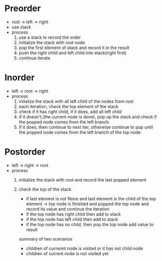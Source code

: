 # Preorder
* root -> left -> right
* use stack
* process
    1. use a stack to record the order
    2. initialize the stack with root node
    3. pop the first element of stack and record it in the result
    4. push the right child and left child into stack(right first)
    5. continue iterate


# Inorder
* left -> root -> right
* process
    1. initailze the stack with all left child of the nodes from root
    2. each iteration, check the top element of the stack 
    3. check if it has right child, if it does, add all left child
    4. if it doesn't,(the current node is done), pop up the stack and check if the popped node comes from the left branch.
    5. if it does, then continue to next iter, otherwise continue to pop until the popped node comes from the left branch of the top node


# Postorder
* left -> right -> root
* process
    1. initialize the stack with root and record the last popped element
    2. check the top of the stack
        * if last element is not None and last element is the child of the top element -> top node is finished and popped the top node and record its value and continue the iteration
        * if the top node has right child then add to stack
        * if the top node has left child then add to stack
        * if the top node has no child, then pop the top node add value to result

        summary of two scenarios
        * children of currennt node is visited or it has not child node
        * children of current node is not visited yet